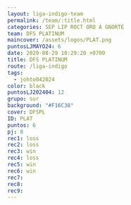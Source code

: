 ```yaml
---
layout: liga-indigo-team
permalink: /team/:title.html
categories: SEP LIP ROCT ORO A GNORTE
team: DFS PLATINUM
maincover: /assets/logos/PLAT.png
puntosLJMAYO24: 6
date: 2020-08-29 10:29:20 +0700
title: DFS PLATINUM
route: /liga-indigo
tags:
  - johto042024
color: black
puntosLJ202404: 12
grupo: sur
background: "#F16C38"
cover: DFSPL
ID: PLAT
puntos: 6
pj: 8
rec1: loss
rec2: loss
rec3: win
rec4: loss
rec5: win
rec6: win
rec7: 
rec8: 
rec9:
---
```


